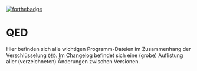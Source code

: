 [![forthebadge](https://forthebadge.com/images/badges/contains-tasty-spaghetti-code.svg)](https://forthebadge.com)
# QED
Hier befinden sich alle wichtigen Programm-Dateien im Zusammenhang der Verschlüsselung `QED`. Im [Changelog](CHANGELOG.md) befindet sich eine (grobe) Auflistung aller (verzeichneten) Änderungen zwischen Versionen.
